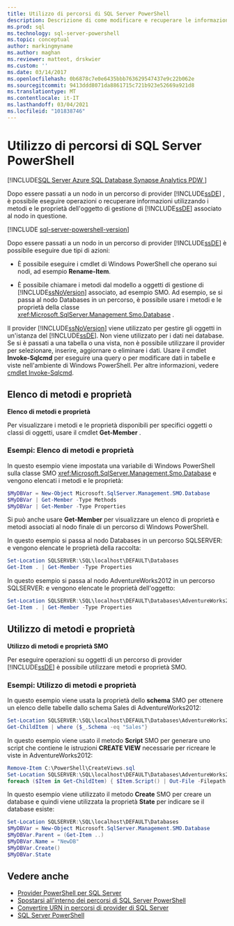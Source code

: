 ```yaml
---
title: Utilizzo di percorsi di SQL Server PowerShell
description: Descrizione di come modificare e recuperare le informazioni usando i cmdlet o i metodi e le proprietà dell'oggetto identificato dal percorso del provider.
ms.prod: sql
ms.technology: sql-server-powershell
ms.topic: conceptual
author: markingmyname
ms.author: maghan
ms.reviewer: matteot, drskwier
ms.custom: ''
ms.date: 03/14/2017
ms.openlocfilehash: 0b6878c7e0e6435bbb763629547437e9c22b062e
ms.sourcegitcommit: 9413ddd8071da8861715c721b923e52669a921d8
ms.translationtype: MT
ms.contentlocale: it-IT
ms.lasthandoff: 03/04/2021
ms.locfileid: "101838746"
---
```

# <a name="work-with-sql-server-powershell-paths"></a>Utilizzo di percorsi di SQL Server PowerShell

[!INCLUDE[SQL Server Azure SQL Database Synapse Analytics PDW ](../includes/applies-to-version/sql-asdb-asdbmi-asa-pdw.md)]

Dopo essere passati a un nodo in un percorso di provider [!INCLUDE[ssDE](../includes/ssde-md.md)] , è possibile eseguire operazioni o recuperare informazioni utilizzando i metodi e le proprietà dell'oggetto di gestione di [!INCLUDE[ssDE](../includes/ssde-md.md)] associato al nodo in questione.  

[!INCLUDE [sql-server-powershell-version](../includes/sql-server-powershell-version.md)]

Dopo essere passati a un nodo in un percorso di provider [!INCLUDE[ssDE](../includes/ssde-md.md)] è possibile eseguire due tipi di azioni:  

- È possibile eseguire i cmdlet di Windows PowerShell che operano sui nodi, ad esempio **Rename-Item**.  

- È possibile chiamare i metodi dal modello a oggetti di gestione di [!INCLUDE[ssNoVersion](../includes/ssnoversion-md.md)] associato, ad esempio SMO. Ad esempio, se si passa al nodo Databases in un percorso, è possibile usare i metodi e le proprietà della classe <xref:Microsoft.SqlServer.Management.Smo.Database> .  

Il provider [!INCLUDE[ssNoVersion](../includes/ssnoversion-md.md)] viene utilizzato per gestire gli oggetti in un'istanza del [!INCLUDE[ssDE](../includes/ssde-md.md)]. Non viene utilizzato per i dati nei database. Se si è passati a una tabella o una vista, non è possibile utilizzare il provider per selezionare, inserire, aggiornare o eliminare i dati. Usare il cmdlet **Invoke-Sqlcmd** per eseguire una query o per modificare dati in tabelle e viste nell'ambiente di Windows PowerShell. Per altre informazioni, vedere [cmdlet Invoke-Sqlcmd](/powershell/module/sqlserver/invoke-sqlcmd).  

##  <a name="listing-methods-and-properties"></a><a name="ListPropMeth"></a> Elenco di metodi e proprietà  

**Elenco di metodi e proprietà**  

Per visualizzare i metodi e le proprietà disponibili per specifici oggetti o classi di oggetti, usare il cmdlet **Get-Member** .  

### <a name="examples-listing-methods-and-properties"></a>Esempi: Elenco di metodi e proprietà

In questo esempio viene impostata una variabile di Windows PowerShell sulla classe SMO <xref:Microsoft.SqlServer.Management.Smo.Database> e vengono elencati i metodi e le proprietà:  

```powershell
$MyDBVar = New-Object Microsoft.SqlServer.Management.SMO.Database  
$MyDBVar | Get-Member -Type Methods  
$MyDBVar | Get-Member -Type Properties  
```  
  
 Si può anche usare **Get-Member** per visualizzare un elenco di proprietà e metodi associati al nodo finale di un percorso di Windows PowerShell.  
  
 In questo esempio si passa al nodo Databases in un percorso SQLSERVER: e vengono elencate le proprietà della raccolta:  
  
```powershell
Set-Location SQLSERVER:\SQL\localhost\DEFAULT\Databases  
Get-Item . | Get-Member -Type Properties  
```  
  
 In questo esempio si passa al nodo AdventureWorks2012 in un percorso SQLSERVER: e vengono elencate le proprietà dell'oggetto:  
  
```powershell
Set-Location SQLSERVER:\SQL\localhost\DEFAULT\Databases\AdventureWorks2012  
Get-Item . | Get-Member -Type Properties  
```  

##  <a name="using-methods-and-properties"></a><a name="UsePropMeth"></a> Utilizzo di metodi e proprietà  

**Utilizzo di metodi e proprietà SMO**  

Per eseguire operazioni su oggetti di un percorso di provider [!INCLUDE[ssDE](../includes/ssde-md.md)] è possibile utilizzare metodi e proprietà SMO.  

### <a name="examples-using-methods-and-properties"></a>Esempi: Utilizzo di metodi e proprietà

In questo esempio viene usata la proprietà dello **schema** SMO per ottenere un elenco delle tabelle dallo schema Sales di AdventureWorks2012:  

```powershell
Set-Location SQLSERVER:\SQL\localhost\DEFAULT\Databases\AdventureWorks2012\Tables  
Get-ChildItem | where {$_.Schema -eq "Sales"}  
```

In questo esempio viene usato il metodo **Script** SMO per generare uno script che contiene le istruzioni **CREATE VIEW** necessarie per ricreare le viste in AdventureWorks2012:  

```powershell
Remove-Item C:\PowerShell\CreateViews.sql  
Set-Location SQLSERVER:\SQL\localhost\DEFAULT\Databases\AdventureWorks2012\Views  
foreach ($Item in Get-ChildItem) { $Item.Script() | Out-File -Filepath C:\PowerShell\CreateViews.sql -append }  
```

In questo esempio viene utilizzato il metodo **Create** SMO per creare un database e quindi viene utilizzata la proprietà **State** per indicare se il database esiste:  

```powershell
Set-Location SQLSERVER:\SQL\localhost\DEFAULT\Databases  
$MyDBVar = New-Object Microsoft.SqlServer.Management.SMO.Database  
$MyDBVar.Parent = (Get-Item ..)  
$MyDBVar.Name = "NewDB"  
$MyDBVar.Create()  
$MyDBVar.State  
```

## <a name="see-also"></a>Vedere anche

- [Provider PowerShell per SQL Server](sql-server-powershell-provider.md)
- [Spostarsi all'interno dei percorsi di SQL Server PowerShell](navigate-sql-server-powershell-paths.md)
- [Convertire URN in percorsi di provider di SQL Server](/powershell/module/sqlserver/Convert-UrnToPath)
- [SQL Server PowerShell](sql-server-powershell.md)